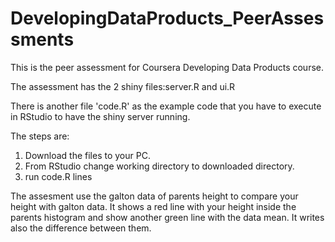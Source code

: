 DevelopingDataProducts_PeerAssessments
======================================

This is the peer assessment for Coursera Developing Data Products course.

The assessment has the 2 shiny files:server.R and ui.R

There is another file 'code.R' as the example code that you have to execute in RStudio to have the shiny server running. 

The steps are:

1. Download the files to your PC.
2. From RStudio change working directory to downloaded directory.
3. run code.R lines

The assesment use the galton data of parents height to compare your height with galton data. It shows a red line with your height inside the parents histogram and show another green line with the data mean. It writes also the difference between them.